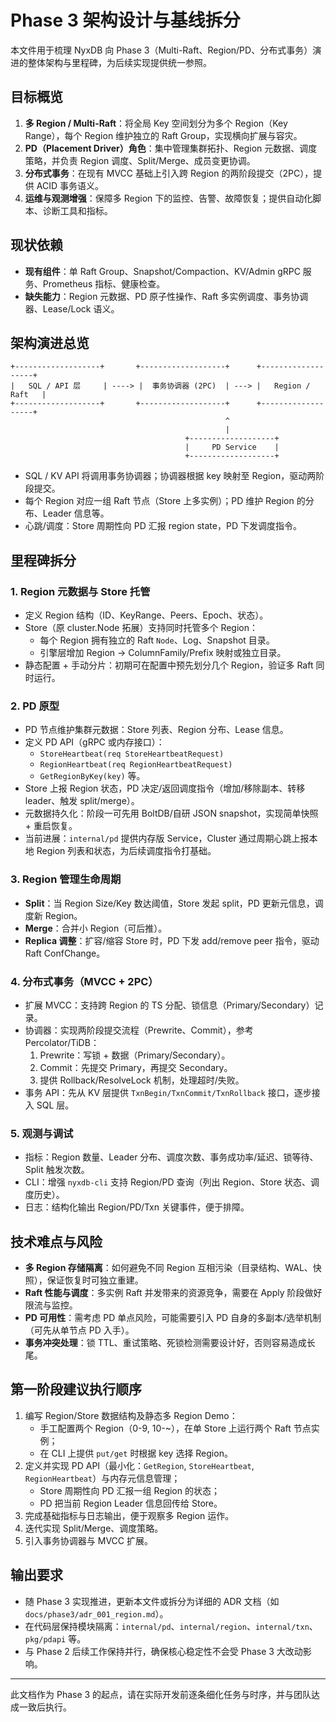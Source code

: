 # Phase 3 架构设计与基线拆分

本文件用于梳理 NyxDB 向 Phase 3（Multi-Raft、Region/PD、分布式事务）演进的整体架构与里程碑，为后续实现提供统一参照。

## 目标概览

1. **多 Region / Multi-Raft**：将全局 Key 空间划分为多个 Region（Key Range），每个 Region 维护独立的 Raft Group，实现横向扩展与容灾。
2. **PD（Placement Driver）角色**：集中管理集群拓扑、Region 元数据、调度策略，并负责 Region 调度、Split/Merge、成员变更协调。
3. **分布式事务**：在现有 MVCC 基础上引入跨 Region 的两阶段提交（2PC），提供 ACID 事务语义。
4. **运维与观测增强**：保障多 Region 下的监控、告警、故障恢复；提供自动化脚本、诊断工具和指标。

## 现状依赖

- **现有组件**：单 Raft Group、Snapshot/Compaction、KV/Admin gRPC 服务、Prometheus 指标、健康检查。
- **缺失能力**：Region 元数据、PD 原子性操作、Raft 多实例调度、事务协调器、Lease/Lock 语义。

## 架构演进总览

```
+-------------------+       +-------------------+      +-------------------+
|   SQL / API 层     | ----> |  事务协调器 (2PC)  | ---> |   Region / Raft   |
+-------------------+       +-------------------+      +-------------------+
                                                ^
                                                |
                                       +-------------------+
                                       |     PD Service    |
                                       +-------------------+
```

- SQL / KV API 将调用事务协调器；协调器根据 key 映射至 Region，驱动两阶段提交。
- 每个 Region 对应一组 Raft 节点（Store 上多实例）；PD 维护 Region 的分布、Leader 信息等。
- 心跳/调度：Store 周期性向 PD 汇报 region state，PD 下发调度指令。

## 里程碑拆分

### 1. Region 元数据与 Store 托管
- 定义 Region 结构（ID、KeyRange、Peers、Epoch、状态）。
- Store（原 cluster.Node 拓展）支持同时托管多个 Region：
  - 每个 Region 拥有独立的 Raft `Node`、Log、Snapshot 目录。
  - 引擎层增加 Region → ColumnFamily/Prefix 映射或独立目录。
- 静态配置 + 手动分片：初期可在配置中预先划分几个 Region，验证多 Raft 同时运行。

### 2. PD 原型
- PD 节点维护集群元数据：Store 列表、Region 分布、Lease 信息。
- 定义 PD API（gRPC 或内存接口）：
  - `StoreHeartbeat(req StoreHeartbeatRequest)`
  - `RegionHeartbeat(req RegionHeartbeatRequest)`
  - `GetRegionByKey(key)` 等。
- Store 上报 Region 状态，PD 决定/返回调度指令（增加/移除副本、转移 leader、触发 split/merge）。
- 元数据持久化：阶段一可先用 BoltDB/自研 JSON snapshot，实现简单快照 + 重启恢复。
- 当前进展：`internal/pd` 提供内存版 Service，Cluster 通过周期心跳上报本地 Region 列表和状态，为后续调度指令打基础。

### 3. Region 管理生命周期
- **Split**：当 Region Size/Key 数达阈值，Store 发起 split，PD 更新元信息，调度新 Region。
- **Merge**：合并小 Region（可后推）。
- **Replica 调整**：扩容/缩容 Store 时，PD 下发 add/remove peer 指令，驱动 Raft ConfChange。

### 4. 分布式事务（MVCC + 2PC）
- 扩展 MVCC：支持跨 Region 的 TS 分配、锁信息（Primary/Secondary）记录。
- 协调器：实现两阶段提交流程（Prewrite、Commit），参考 Percolator/TiDB：
  1. Prewrite：写锁 + 数据（Primary/Secondary）。
  2. Commit：先提交 Primary，再提交 Secondary。
  3. 提供 Rollback/ResolveLock 机制，处理超时/失败。
- 事务 API：先从 KV 层提供 `TxnBegin/TxnCommit/TxnRollback` 接口，逐步接入 SQL 层。

### 5. 观测与调试
- 指标：Region 数量、Leader 分布、调度次数、事务成功率/延迟、锁等待、Split 触发次数。
- CLI：增强 `nyxdb-cli` 支持 Region/PD 查询（列出 Region、Store 状态、调度历史）。
- 日志：结构化输出 Region/PD/Txn 关键事件，便于排障。

## 技术难点与风险
- **多 Region 存储隔离**：如何避免不同 Region 互相污染（目录结构、WAL、快照），保证恢复时可独立重建。
- **Raft 性能与调度**：多实例 Raft 并发带来的资源竞争，需要在 Apply 阶段做好限流与监控。
- **PD 可用性**：需考虑 PD 单点风险，可能需要引入 PD 自身的多副本/选举机制（可先从单节点 PD 入手）。
- **事务冲突处理**：锁 TTL、重试策略、死锁检测需要设计好，否则容易造成长尾。

## 第一阶段建议执行顺序
1. 编写 Region/Store 数据结构及静态多 Region Demo：
   - 手工配置两个 Region（0-9, 10-~），在单 Store 上运行两个 Raft 节点实例；
   - 在 CLI 上提供 `put/get` 时根据 key 选择 Region。
2. 定义并实现 PD API（最小化：`GetRegion`, `StoreHeartbeat`, `RegionHeartbeat`）与内存元信息管理；
   - Store 周期性向 PD 汇报一组 Region 的状态；
   - PD 把当前 Region Leader 信息回传给 Store。
3. 完成基础指标与日志输出，便于观察多 Region 运作。
4. 迭代实现 Split/Merge、调度策略。
5. 引入事务协调器与 MVCC 扩展。

## 输出要求
- 随 Phase 3 实现推进，更新本文件或拆分为详细的 ADR 文档（如 `docs/phase3/adr_001_region.md`）。
- 在代码层保持模块隔离：`internal/pd`、`internal/region`、`internal/txn`、`pkg/pdapi` 等。
- 与 Phase 2 后续工作保持并行，确保核心稳定性不会受 Phase 3 大改动影响。

---

此文档作为 Phase 3 的起点，请在实际开发前逐条细化任务与时序，并与团队达成一致后执行。
